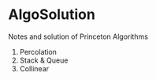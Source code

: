 # AlgoSolution
Notes and solution of Princeton Algorithms

1. Percolation
2. Stack & Queue
3. Collinear
